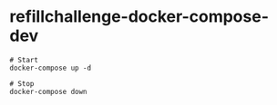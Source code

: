 # refillchallenge-docker-compose-dev

```
# Start
docker-compose up -d

# Stop
docker-compose down
``` 
